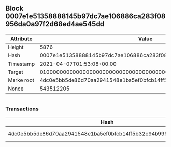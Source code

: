 ## Block 0007e1e51358888145b97dc7ae106886ca283f08956da0a97f2d68ed4ae545dd

Attribute | Value
--- | ---
Height | 5876
Hash | 0007e1e51358888145b97dc7ae106886ca283f08956da0a97f2d68ed4ae545dd
Timestamp | 2021-04-07T01:53:08+00:00
Target | 0100000000000000000000000000000000000000000000000000000000000000
Merke root | 4dc0e5bb5de86d70aa2941548e1ba5ef0bfcb14ff5b32c94b995b5b96c598847
Nonce | 543512205

```

```

### Transactions

Hash | Amount
--- | ---
[4dc0e5bb5de86d70aa2941548e1ba5ef0bfcb14ff5b32c94b995b5b96c598847](4dc0e5bb5de86d70aa2941548e1ba5ef0bfcb14ff5b32c94b995b5b96c598847.md) | 10.00000000 SKEPTI 
